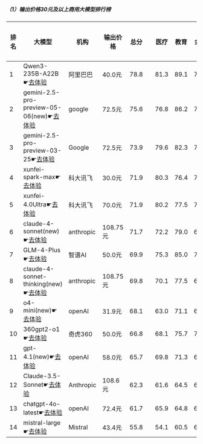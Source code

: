 ##### （1）输出价格30元及以上商用大模型排行榜
|排名|大模型|机构|输出价格|总分| |医疗|教育|金融|法律|行政公务|心理健康|推理与数学计算|语言与指令遵从|
|---|-----|---|-------|---|-|----|---|---|---|------|-------|-----------|------------|
|1|Qwen3-235B-A22B☛[去体验](https://nonelinear.com/static/modelcompare.html?type=open-source)|阿里巴巴|40.0元|78.8| |        81.3|89.1|78.1|70.0|        90.0|58.2|        83.7|79.9|
|2|gemini-2.5-pro-preview-05-06(new)☛[去体验](https://nonelinear.com/static/modelcompare.html?type=proprietary)|google|72.5元|75.6| |        76.8|86.2|73.1|53.3|        90.0|56.2|        89.0|79.8|
|3|gemini-2.5-pro-preview-03-25☛[去体验](https://nonelinear.com/static/modelcompare.html?type=proprietary)|Google|72.5元|73.9| |        79.6|82.3|72.3|53.3|        90.0|46.1|        86.7|80.6|
|4|xunfei-spark-max☛[去体验](https://nonelinear.com/static/modelcompare.html?type=proprietary)|科大讯飞|30.0元|71.9| |        80.3|76.4|75.0|65.3|        70.4|71.5|        60.4|75.9|
|5|xunfei-4.0Ultra☛[去体验](https://nonelinear.com/static/modelcompare.html?type=proprietary)|科大讯飞|70.0元|71.9| |        80.2|77.5|75.2|64.0|        70.1|72.3|        60.0|75.7|
|6|claude-4-sonnet(new)☛[去体验](https://nonelinear.com/static/modelcompare.html?type=proprietary)|anthropic|108.75元|71.7| |        72.2|79.0|69.1|46.7|        90.0|57.5|        75.5|84.0|
|7|GLM-4-Plus☛[去体验](https://nonelinear.com/static/modelcompare.html?type=proprietary)|智谱AI|50.0元|69.9| |        75.3|85.0|74.0|61.3|        73.0|59.0|        55.2|76.0|
|8|claude-4-sonnet-thinking(new)☛[去体验](https://nonelinear.com/static/modelcompare.html?type=proprietary)|anthropic|108.75元|69.8| |        70.1|77.5|68.1|46.7|        80.0|53.8|        79.4|82.4|
|9|o4-mini(new)☛[去体验](https://nonelinear.com/static/modelcompare.html?type=proprietary)|openAI|31.9元|68.1| |        63.0|71.1|66.5|36.7|        90.0|45.0|        91.0|81.5|
|10|360gpt2-o1☛[去体验](https://nonelinear.com/static/modelcompare.html?type=proprietary)|奇虎360|50.0元|66.8| |        68.1|75.7|70.2|47.7|        70.4|66.1|        67.3|69.1|
|11|gpt-4.1(new)☛[去体验](https://nonelinear.com/static/modelcompare.html?type=proprietary)|openAI|58.0元|65.7| |        69.8|71.3|66.1|56.7|        60.0|53.8|        69.0|79.1|
|12|Claude-3.5-Sonnet☛[去体验](https://nonelinear.com/static/modelcompare.html?type=proprietary)|Anthropic|108.6元|62.3| |        61.6|64.5|68.0|50.9|        80.0|30.1|        63.6|79.9|
|13|chatgpt-4o-latest☛[去体验](https://nonelinear.com/static/modelcompare.html?type=proprietary)|openAI|72.4元|61.7| |        65.9|64.8|64.9|37.0|        57.1|64.5|        63.6|76.1|
|14|mistral-large☛[去体验](https://nonelinear.com/static/modelcompare.html?type=proprietary)|Mistral|43.4元|55.8| |        54.1|60.5|60.9|32.6|        60.2|49.4|        58.4|70.5|
    
